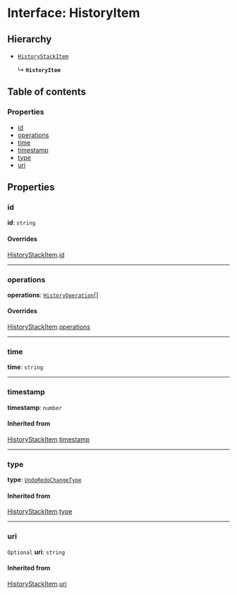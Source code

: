 # Interface: HistoryItem

## Hierarchy

* [`HistoryStackItem`](/auto-docs/fixed-layout-editor/interfaces/HistoryStackItem.md)

  ↳ **`HistoryItem`**

## Table of contents

### Properties

* [id](/auto-docs/fixed-layout-editor/interfaces/HistoryItem.md#id)
* [operations](/auto-docs/fixed-layout-editor/interfaces/HistoryItem.md#operations)
* [time](/auto-docs/fixed-layout-editor/interfaces/HistoryItem.md#time)
* [timestamp](/auto-docs/fixed-layout-editor/interfaces/HistoryItem.md#timestamp)
* [type](/auto-docs/fixed-layout-editor/interfaces/HistoryItem.md#type)
* [uri](/auto-docs/fixed-layout-editor/interfaces/HistoryItem.md#uri)

## Properties

### id

**id**: `string`

#### Overrides

[HistoryStackItem](/auto-docs/fixed-layout-editor/interfaces/HistoryStackItem.md).[id](/auto-docs/fixed-layout-editor/interfaces/HistoryStackItem.md#id)

***

### operations

**operations**: [`HistoryOperation`](/auto-docs/fixed-layout-editor/interfaces/HistoryOperation.md)\[]

#### Overrides

[HistoryStackItem](/auto-docs/fixed-layout-editor/interfaces/HistoryStackItem.md).[operations](/auto-docs/fixed-layout-editor/interfaces/HistoryStackItem.md#operations)

***

### time

**time**: `string`

***

### timestamp

**timestamp**: `number`

#### Inherited from

[HistoryStackItem](/auto-docs/fixed-layout-editor/interfaces/HistoryStackItem.md).[timestamp](/auto-docs/fixed-layout-editor/interfaces/HistoryStackItem.md#timestamp)

***

### type

**type**: [`UndoRedoChangeType`](/auto-docs/fixed-layout-editor/enums/UndoRedoChangeType.md)

#### Inherited from

[HistoryStackItem](/auto-docs/fixed-layout-editor/interfaces/HistoryStackItem.md).[type](/auto-docs/fixed-layout-editor/interfaces/HistoryStackItem.md#type)

***

### uri

`Optional` **uri**: `string`

#### Inherited from

[HistoryStackItem](/auto-docs/fixed-layout-editor/interfaces/HistoryStackItem.md).[uri](/auto-docs/fixed-layout-editor/interfaces/HistoryStackItem.md#uri)

